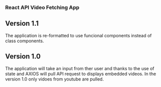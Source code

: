 ### React API Video Fetching App

## Version 1.1

The application is re-formatted to use funcional components instead of class components.

## Version 1.0

The application will take an input from ther user and thanks to the use of state and AXIOS will pull API request to displays embedded videos.
In the version 1.0 only vidoes from youtube are pulled.
